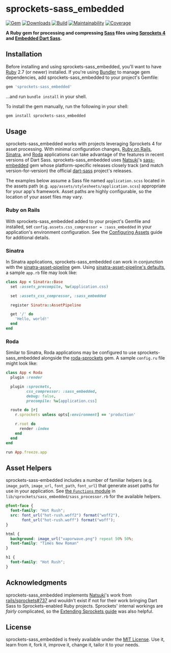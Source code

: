 # sprockets-sass_embedded

[![Gem](https://img.shields.io/gem/v/sprockets-sass_embedded.svg?logo=rubygems&style=for-the-badge)](https://rubygems.org/gems/sprockets-sass_embedded)
[![Downloads](https://img.shields.io/gem/dt/sprockets-sass_embedded.svg?logo=rubygems&style=for-the-badge)](https://rubygems.org/gems/sprockets-sass_embedded)
[![Build](https://img.shields.io/github/workflow/status/jgarber623/sprockets-sass_embedded/CI?logo=github&style=for-the-badge)](https://github.com/jgarber623/sprockets-sass_embedded/actions/workflows/ci.yml)
[![Maintainability](https://img.shields.io/codeclimate/maintainability/jgarber623/sprockets-sass_embedded.svg?logo=code-climate&style=for-the-badge)](https://codeclimate.com/github/jgarber623/sprockets-sass_embedded)
[![Coverage](https://img.shields.io/codeclimate/c/jgarber623/sprockets-sass_embedded.svg?logo=code-climate&style=for-the-badge)](https://codeclimate.com/github/jgarber623/sprockets-sass_embedded/code)

**A Ruby gem for processing and compressing [Sass](https://sass-lang.com) files using [Sprockets 4](https://github.com/rails/sprockets) and [Embedded Dart Sass](https://github.com/ntkme/sass-embedded-host-ruby).**

## Installation

Before installing and using sprockets-sass_embedded, you'll want to have [Ruby](https://www.ruby-lang.org) 2.7 (or newer) installed. If you're using [Bundler](https://bundler.io) to manage gem dependencies, add sprockets-sass_embedded to your project's Gemfile:

```ruby
gem 'sprockets-sass_embedded'
```

…and run `bundle install` in your shell.

To install the gem manually, run the following in your shell:

```sh
gem install sprockets-sass_embedded
```

## Usage

sprockets-sass_embedded works with projects leveraging Sprockets 4 for asset processing. With minimal configuration changes, [Ruby on Rails](https://rubyonrails.org), [Sinatra](https://sinatrarb.com), and [Roda](http://roda.jeremyevans.net) applications can take advantage of the features in recent versions of Dart Sass. sprockets-sass_embedded uses [Natsuki](https://github.com/ntkme)'s [sass-embedded](https://github.com/ntkme/sass-embedded-host-ruby) gem whose platform-specific releases closely track (and match version-for-version) the official [dart-sass](https://github.com/sass/dart-sass) project's releases.

The examples below assume a Sass file named `application.scss` located in the assets path (e.g. `app/assets/stylesheets/application.scss`) appropriate for your app's framework. Asset paths are highly configurable, so the location of your asset files may vary.

### Ruby on Rails

With sprockets-sass_embedded added to your project's Gemfile and installed, set `config.assets.css_compressor = :sass_embedded` in your application's environment configuration. See the [Configuring Assets](https://guides.rubyonrails.org/configuring.html#configuring-assets) guide for additional details.

### Sinatra

In Sinatra applications, sprockets-sass_embedded can work in conjunction with the [sinatra-asset-pipeline](https://rubygems.org/gems/sinatra-asset-pipeline) gem. Using [sinatra-asset-pipeline's defaults](https://github.com/kalasjocke/sinatra-asset-pipeline/blob/master/lib/sinatra/asset_pipeline.rb#L7-L18), a sample `app.rb` file may look like:

```ruby
class App < Sinatra::Base
  set :assets_precompile, %w(application.css)

  set :assets_css_compressor, :sass_embedded

  register Sinatra::AssetPipeline

  get '/' do
    'Hello, world!'
  end
end
```

### Roda

Similar to Sinatra, Roda applications may be configured to use sprockets-sass_embedded alongside the [roda-sprockets](https://rubygems.org/gems/roda-sprockets) gem. A sample `config.ru` file might look like:

```ruby
class App < Roda
  plugin :render

  plugin :sprockets,
         css_compressor: :sass_embedded,
         debug: false,
         precompile: %w[application.css]

  route do |r|
    r.sprockets unless opts[:environment] == 'production'

    r.root do
      render :index
    end
  end
end

run App.freeze.app
```

## Asset Helpers

sprockets-sass-embedded includes a number of familiar helpers (e.g. `image_path`, `image_url`, `font_path`, `font_url`) that generate asset paths for use in your application. See [the `Functions` module](https://github.com/jgarber623/sprockets-sass_embedded/blob/main/lib/sprockets/sass_embedded/sass_processor.rb#L144-L318) in `lib/sprockets/sass_embedded/sass_processor.rb` for the available helpers.

```scss
@font-face {
  font-family: "Hot Rush";
  src: font_url("hot-rush.woff2") format("woff2"),
       font_url("hot-rush.woff") format("woff");
}

html {
  background: image_url("vaporwave.png") repeat 50% 50%;
  font-family: "Times New Roman"
}

h1 {
  font-family: "Hot Rush";
}
```

## Acknowledgments

sprockets-sass_embedded implements [Natsuki](https://github.com/ntkme)'s work from [rails/sprockets#737](https://github.com/rails/sprockets/pull/737) and wouldn't exist if not for their work bringing Dart Sass to Sprockets-enabled Ruby projects. Sprockets' internal workings are _fairly_ complicated, so the [Extending Sprockets guide](https://github.com/rails/sprockets/blob/main/guides/extending_sprockets.md) was also helpful.

## License

sprockets-sass_embedded is freely available under the [MIT License](https://opensource.org/licenses/MIT). Use it, learn from it, fork it, improve it, change it, tailor it to your needs.
